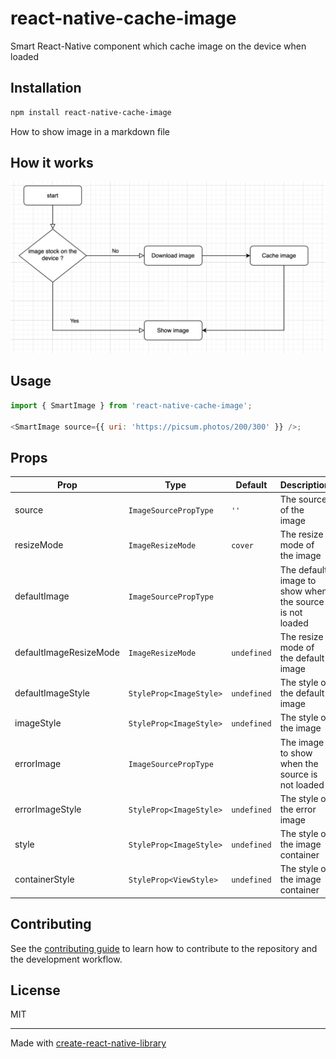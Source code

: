 # react-native-cache-image

Smart React-Native component which cache image on the device when loaded

## Installation

```sh
npm install react-native-cache-image
```

How to show image in a markdown file

## How it works

![Demo](./diagram.png)

## Usage

```js
import { SmartImage } from 'react-native-cache-image';

<SmartImage source={{ uri: 'https://picsum.photos/200/300' }} />;
```

## Props

| Prop                   | Type                    | Default     | Description                                             |
| ---------------------- | ----------------------- | ----------- | ------------------------------------------------------- |
| source                 | `ImageSourcePropType`   | `''`        | The source of the image                                 |
| resizeMode             | `ImageResizeMode`       | `cover`     | The resize mode of the image                            |
| defaultImage           | `ImageSourcePropType`   |             | The default image to show when the source is not loaded |
| defaultImageResizeMode | `ImageResizeMode`       | `undefined` | The resize mode of the default image                    |
| defaultImageStyle      | `StyleProp<ImageStyle>` | `undefined` | The style of the default image                          |
| imageStyle             | `StyleProp<ImageStyle>` | `undefined` | The style of the image                                  |
| errorImage             | `ImageSourcePropType`   |             | The image to show when the source is not loaded         |
| errorImageStyle        | `StyleProp<ImageStyle>` | `undefined` | The style of the error image                            |
| style                  | `StyleProp<ImageStyle>` | `undefined` | The style of the image container                        |
| containerStyle         | `StyleProp<ViewStyle>`  | `undefined` | The style of the image container                        |

## Contributing

See the [contributing guide](CONTRIBUTING.md) to learn how to contribute to the repository and the development workflow.

## License

MIT

---

Made with [create-react-native-library](https://github.com/callstack/react-native-builder-bob)
